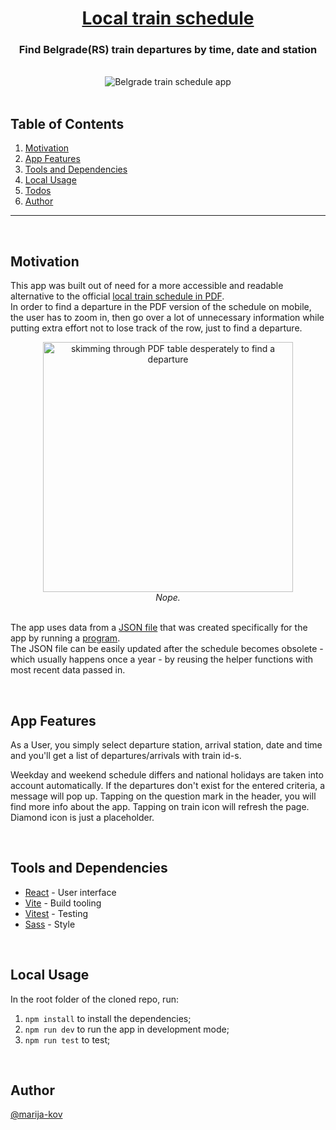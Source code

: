 <h1 align="center"><a href="https://bgdvoz1.web.app/">Local train schedule</a></h1>
<h3 align="center">Find Belgrade(RS) train departures by time, date and station</h3>
<br>
<div align="center"><img src="https://i.imgur.com/Qwv798j.gif" alt="Belgrade train schedule app" /></div> 
<br>

## Table of Contents

1. [Motivation](#motivation)
2. [App Features](#features)
3. [Tools and Dependencies](#tools)
4. [Local Usage](#localUsage)
5. [Todos](#todos)
6. [Author](#author)

---

<br>

## Motivation <a name = "motivation"></a>

 <div align="center"> 
  <p align="left">
   This app was built out of need for a more accessible and readable alternative to the official <a href="https://www.srbvoz.rs/wp-content/redvoznje/rv_bg_voza_za_2022.pdf">local train schedule in PDF</a>. 
   <br>
   In order to find a departure in the PDF version of the schedule on mobile, the user has to zoom in, then go over a lot of unnecessary information while putting extra effort not to lose track of the row, just to find a departure.
  </p>
  <img src="https://i.imgur.com/4Xa2ktQ.gif" alt="skimming through PDF table desperately to find a departure" height="400px"/>
  <br>
  <span><i> Nope.</i></span>
  <br>
  <br>
 </div>
<p> 
The app uses data from a <a href="https://github.com/Marija-Kov/train-schedule-23-api/blob/main/stations.json">JSON file</a> that was created specifically for the app by running a <a href="https://github.com/Marija-Kov/train-schedule-23-api/blob/main/helpers/runFunctions.ts">program</a>.
 <br>
The JSON file can be easily updated after the schedule becomes obsolete - which usually happens once a year - by reusing the helper functions with most recent data passed in.
</p>

<br>

## App Features <a name = "features"></a>

<p> 
 As a User, you simply select departure station, arrival station, date and time and you'll get a list of departures/arrivals with train id-s.
</p>
<p>
 Weekday and weekend schedule differs and national holidays are taken into account automatically. 
 If the departures don't exist for the entered criteria, a message will pop up.
 Tapping on the question mark in the header, you will find more info about the app.
 Tapping on train icon will refresh the page. Diamond icon is just a placeholder.
</p>

<br>

## Tools and Dependencies <a name = "tools"></a>

- [React](https://reactjs.org/) - User interface
- [Vite](https://vitejs.dev/) - Build tooling
- [Vitest](https://vitest.dev/) - Testing
- [Sass](https://sass-lang.com/) - Style

<br>

## Local Usage <a name = "localUsage"></a>

In the root folder of the cloned repo, run:

1. `npm install` to install the dependencies;
2. `npm run dev` to run the app in development mode;
3. `npm run test` to test;

<br>

## Author <a name = "author"></a>

[@marija-kov](https://github.com/Marija-Kov)
